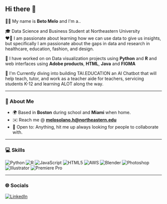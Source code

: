 ## Hi there 👋 

🧍‍♂️ My name is **Beto Melo** and I'm a..

🎓 Data Science and Business Student at Northeastern University  
❤️‍🔥 I am passionate about learning how we can use data to give us insights, but specifically I am passionate about the gaps in data and research in 
healthcare, education, fashion, and design.

📌 I have worked on on Data visualization projects using **Python** and **R** and web interfaces using **Adobe products**, **HTML**, **Java** and **FIGMA**

📌 I'm Currently diving into building TAI.EDUCATION an AI Chatbot that will help teach, tutor, and work as a teacher aide for teachers, servicing students K-12
and learning ALOT along the way. 

---

### 📍 About Me
- 🌍 Based in **Boston** during school and **Miami** when home.
- ✉️ Reach me @ **melosolano.h@northeastern.edu**
- 🤝 Open to: Anything, hit me up always looking for people to collaborate with.  

---

### 💻 Skills
![Python](https://img.shields.io/badge/Python-3776AB?style=flat&logo=python&logoColor=white)
![R](https://img.shields.io/badge/R-276DC3?style=flat&logo=r&logoColor=white)
![JavaScript](https://img.shields.io/badge/JavaScript-F7DF1E?style=flat&logo=javascript&logoColor=black)
![HTML5](https://img.shields.io/badge/HTML5-E34F26?style=flat&logo=html5&logoColor=white)
![AWS](https://img.shields.io/badge/AWS-232F3E?style=flat&logo=amazon-aws&logoColor=white)
![Blender](https://img.shields.io/badge/Blender-F5792A?style=flat&logo=blender&logoColor=white)
![Photoshop](https://img.shields.io/badge/Photoshop-31A8FF?style=flat&logo=adobe-photoshop&logoColor=white)
![Illustrator](https://img.shields.io/badge/Illustrator-FF9A00?style=flat&logo=adobe-illustrator&logoColor=white)
![Premiere Pro](https://img.shields.io/badge/Premiere%20Pro-9999FF?style=flat&logo=adobe-premiere-pro&logoColor=white)

---

### 🌐 Socials
[![LinkedIn](https://img.shields.io/badge/LinkedIn-0077B5?style=flat&logo=linkedin&logoColor=white)](www.linkedin.com/in/hmelosolano)

